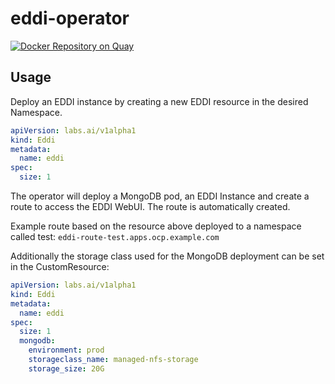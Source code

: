 # eddi-operator

[![Docker Repository on Quay](https://quay.io/repository/labsai/eddi-operator/status "Docker Repository on Quay")](https://quay.io/repository/labsai/eddi-operator)

## Usage

Deploy an EDDI instance by creating a new EDDI resource in the desired Namespace.

```Yaml
apiVersion: labs.ai/v1alpha1
kind: Eddi
metadata:
  name: eddi
spec:
  size: 1
```

The operator will deploy a MongoDB pod, an EDDI Instance and create a route to access the EDDI WebUI. The route is automatically created.

Example route based on the resource above deployed to a namespace called test: `eddi-route-test.apps.ocp.example.com`

Additionally the storage class used for the MongoDB deployment can be set in the CustomResource:

```yaml
apiVersion: labs.ai/v1alpha1
kind: Eddi
metadata:
  name: eddi
spec:
  size: 1
  mongodb:
    environment: prod
    storageclass_name: managed-nfs-storage
    storage_size: 20G
```
